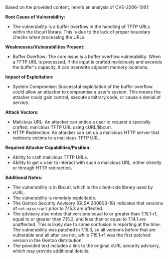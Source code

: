 Based on the provided content, here's an analysis of CVE-2006-1061:

**Root Cause of Vulnerability:**
- The vulnerability is a buffer overflow in the handling of TFTP URLs within the libcurl library. This is due to the lack of proper boundary checks when processing the URLs.

**Weaknesses/Vulnerabilities Present:**
- Buffer Overflow: The core issue is a buffer overflow vulnerability. When a TFTP URL is processed, if the input is crafted maliciously and exceeds the buffer's capacity, it can overwrite adjacent memory locations.

**Impact of Exploitation:**
- System Compromise: Successful exploitation of the buffer overflow could allow an attacker to compromise a user's system. This means the attacker could gain control, execute arbitrary code, or cause a denial of service.

**Attack Vectors:**
- Malicious URL: An attacker can entice a user to request a specially crafted, malicious TFTP URL using cURL/libcurl.
- HTTP Redirection: An attacker can set up a malicious HTTP server that redirects victims to a malicious TFTP URL.

**Required Attacker Capabilities/Position:**
- Ability to craft malicious TFTP URLs.
- Ability to get a user to interact with such a malicious URL, either directly or through HTTP redirection.

**Additional Notes:**
- The vulnerability is in libcurl, which is the client-side library used by cURL.
- The vulnerability is remotely exploitable.
- The Gentoo Security Advisory (GLSA 200603-19) indicates that versions of `net-misc/curl` prior to 7.15.3 are affected.
- The advisory also notes that versions equal to or greater than 7.15.1-r1, equal to or greater than 7.15.3, and less than or equal to 7.14.1 are unaffected. This is likely due to some confusion in reporting at the time. The vulnerability was patched in 7.15.3, so all versions before that are vulnerable and all after are not, while 7.15.1-r1 was the first patched version in the Gentoo distribution.
- The provided text includes a link to the original cURL security advisory, which may provide additional details.